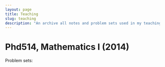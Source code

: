 ```yaml
---
layout: page
title: Teaching
slug: teaching
description: "An archive all notes and problem sets used in my teaching. Please contact me if you find any typos."
---
```


# Phd514, Mathematics I (2014)

Problem sets:
